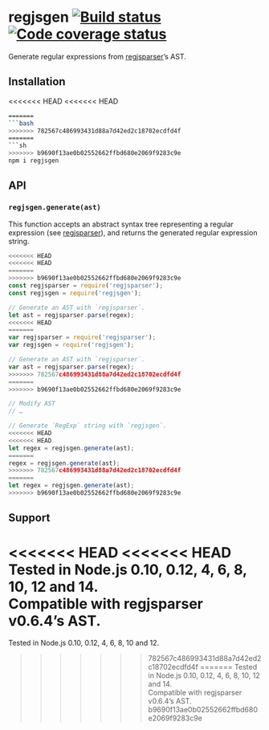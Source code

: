 # regjsgen [![Build status][travis-ci-img]][travis-ci] [![Code coverage status][codecov-img]][codecov]

Generate regular expressions from [regjsparser][regjsparser]’s AST.

## Installation

<<<<<<< HEAD
<<<<<<< HEAD
```sh
=======
```bash
>>>>>>> 782567c486993431d88a7d42ed2c18702ecdfd4f
=======
```sh
>>>>>>> b9690f13ae0b02552662ffbd680e2069f9283c9e
npm i regjsgen
```

## API

### `regjsgen.generate(ast)`

This function accepts an abstract syntax tree representing a regular expression (see [regjsparser][regjsparser]), and returns the generated regular expression string.

```js
<<<<<<< HEAD
<<<<<<< HEAD
=======
>>>>>>> b9690f13ae0b02552662ffbd680e2069f9283c9e
const regjsparser = require('regjsparser');
const regjsgen = require('regjsgen');

// Generate an AST with `regjsparser`.
let ast = regjsparser.parse(regex);
<<<<<<< HEAD
=======
var regjsparser = require('regjsparser');
var regjsgen = require('regjsgen');

// Generate an AST with `regjsparser`.
var ast = regjsparser.parse(regex);
>>>>>>> 782567c486993431d88a7d42ed2c18702ecdfd4f
=======
>>>>>>> b9690f13ae0b02552662ffbd680e2069f9283c9e

// Modify AST
// …

// Generate `RegExp` string with `regjsgen`.
<<<<<<< HEAD
<<<<<<< HEAD
let regex = regjsgen.generate(ast);
=======
regex = regjsgen.generate(ast);
>>>>>>> 782567c486993431d88a7d42ed2c18702ecdfd4f
=======
let regex = regjsgen.generate(ast);
>>>>>>> b9690f13ae0b02552662ffbd680e2069f9283c9e
```

## Support

<<<<<<< HEAD
<<<<<<< HEAD
Tested in Node.js 0.10, 0.12, 4, 6, 8, 10, 12 and 14.<br>
Compatible with regjsparser v0.6.4’s AST.
=======
Tested in Node.js 0.10, 0.12, 4, 6, 8, 10 and 12.
>>>>>>> 782567c486993431d88a7d42ed2c18702ecdfd4f
=======
Tested in Node.js 0.10, 0.12, 4, 6, 8, 10, 12 and 14.<br>
Compatible with regjsparser v0.6.4’s AST.
>>>>>>> b9690f13ae0b02552662ffbd680e2069f9283c9e


[travis-ci]: https://travis-ci.org/bnjmnt4n/regjsgen
[travis-ci-img]: https://travis-ci.org/bnjmnt4n/regjsgen.svg?branch=master
[codecov]: https://codecov.io/gh/bnjmnt4n/regjsgen
[codecov-img]: https://codecov.io/gh/bnjmnt4n/regjsgen/branch/master/graph/badge.svg
[regjsparser]: https://github.com/jviereck/regjsparser
